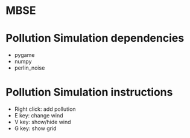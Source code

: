 # MBSE

Pollution Simulation dependencies
=======================
- pygame
- numpy
- perlin_noise

Pollution Simulation instructions
=======================
- Right click: add pollution
- E key: change wind
- V key: show/hide wind
- G key: show grid


